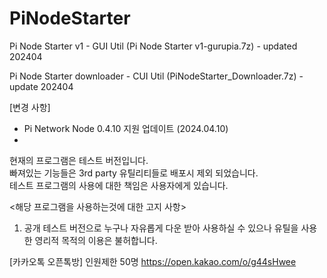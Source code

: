 # PiNodeStarter
Pi Node Starter v1  - GUI Util (Pi Node Starter v1-gurupia.7z) - updated 202404

Pi Node Starter downloader - CUI Util (PiNodeStarter_Downloader.7z) - update 202404

[변경 사항]
- Pi Network Node 0.4.10 지원 업데이트 (2024.04.10)
-  

 현재의 프로그램은 테스트 버전입니다.  
 빠져있는 기능들은 3rd party 유틸리티들로  배포시 제외 되었습니다.  
 테스트 프로그램의 사용에 대한 책임은 사용자에게 있습니다.
 
 <해당 프로그램을 사용하는것에 대한 고지 사항>
 
1. 공개 테스트 버전으로 누구나 자유롭게 다운 받아 사용하실 수 있으나 유틸을 사용한 영리적 목적의 이용은 불허합니다.

[카카오톡 오픈톡방] 인원제한 50명
https://open.kakao.com/o/g44sHwee





